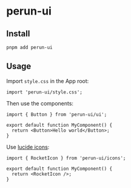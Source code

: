 # perun-ui

## Install

```sh
pnpm add perun-ui
```

## Usage

Import `style.css` in the App root:

```tsx
import 'perun-ui/style.css';
```

Then use the components:

```tsx
import { Button } from 'perun-ui/ui';

export default function MyComponent() {
  return <Button>Hello world</Button>;
}
```

Use [lucide icons](https://lucide.dev/icons/):

```tsx
import { RocketIcon } from 'perun-ui/icons';

export default function MyComponent() {
  return <RocketIcon />;
}
```
